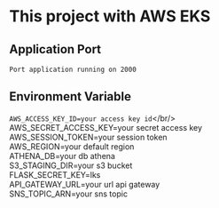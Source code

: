 # This project with AWS EKS


## Application Port
`Port application running on 2000`

## Environment Variable

`AWS_ACCESS_KEY_ID=your access key id`</br/>
AWS_SECRET_ACCESS_KEY=your secret access key<br/>
AWS_SESSION_TOKEN=your session token<br/>
AWS_REGION=your default region<br/>
ATHENA_DB=your db athena<br/>
S3_STAGING_DIR=your s3 bucket<br/>
FLASK_SECRET_KEY=lks<br/>
API_GATEWAY_URL=your url api gateway<br/>
SNS_TOPIC_ARN=your sns topic<br/>